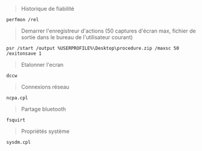 > Historique de fiabilité
```
perfmon /rel
```
> Demarrer l'enregistreur d'actions (50 captures d'écran max, fichier de sortie dans le bureau de l'utilisateur courant)
```
psr /start /output %USERPROFILE%\Desktop\procedure.zip /maxsc 50 /exitonsave 1
```
> Etalonner l'ecran
```
dccw
```
> Connexions réseau
```
ncpa.cpl
```
> Partage bluetooth
```
fsquirt
```
> Propriétés système
```
sysdm.cpl
```
